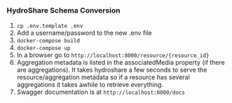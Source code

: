 ### HydroShare Schema Conversion

1. `cp .env.template .env`
2. Add a username/password to the new .env file
3. `docker-compose build`
4. `docker-compose up`
5. In a browser go to `http://localhost:8000/resource/{resource_id}`
6. Aggregation metadata is listed in the associatedMedia property (if there are aggregations).  It takes hydroshare a few seconds to serve the resource/aggregation metadata so if a resource has several aggregations it takes awhile to retrieve everything.
7. Swagger documentation is at `http://localhost:8000/docs`
